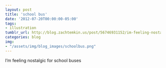 ```yaml
---
layout: post
title: 'school bus'
date: '2012-07-20T00:00:00-05:00'
tags:
- illustration
tumblr_url: http://blog.zachtemkin.us/post/56746931152/im-feeling-nostalgic-for-school-buses
categories: blog
img:
- "/assets/img/blog_images/schoolbus.png" 
---
```

I’m feeling nostalgic for school buses 
